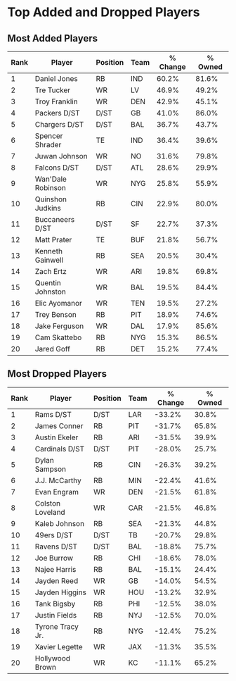 # Top Added and Dropped Players

## Most Added Players

| Rank | Player | Position | Team | % Change | % Owned |
|------|--------|----------|------|----------|----------|
| 1 | Daniel Jones | RB | IND | 60.2% | 81.6% |
| 2 | Tre Tucker | WR | LV | 46.9% | 49.2% |
| 3 | Troy Franklin | WR | DEN | 42.9% | 45.1% |
| 4 | Packers D/ST | D/ST | GB | 41.0% | 86.0% |
| 5 | Chargers D/ST | D/ST | BAL | 36.7% | 43.7% |
| 6 | Spencer Shrader | TE | IND | 36.4% | 39.6% |
| 7 | Juwan Johnson | WR | NO | 31.6% | 79.8% |
| 8 | Falcons D/ST | D/ST | ATL | 28.6% | 29.9% |
| 9 | Wan'Dale Robinson | WR | NYG | 25.8% | 55.9% |
| 10 | Quinshon Judkins | RB | CIN | 22.9% | 80.0% |
| 11 | Buccaneers D/ST | D/ST | SF | 22.7% | 37.3% |
| 12 | Matt Prater | TE | BUF | 21.8% | 56.7% |
| 13 | Kenneth Gainwell | RB | SEA | 20.5% | 30.4% |
| 14 | Zach Ertz | WR | ARI | 19.8% | 69.8% |
| 15 | Quentin Johnston | WR | BAL | 19.5% | 84.4% |
| 16 | Elic Ayomanor | WR | TEN | 19.5% | 27.2% |
| 17 | Trey Benson | RB | PIT | 18.9% | 74.6% |
| 18 | Jake Ferguson | WR | DAL | 17.9% | 85.6% |
| 19 | Cam Skattebo | RB | NYG | 15.3% | 86.5% |
| 20 | Jared Goff | RB | DET | 15.2% | 77.4% |

## Most Dropped Players

| Rank | Player | Position | Team | % Change | % Owned |
|------|--------|----------|------|----------|----------|
| 1 | Rams D/ST | D/ST | LAR | -33.2% | 30.8% |
| 2 | James Conner | RB | PIT | -31.7% | 65.8% |
| 3 | Austin Ekeler | RB | ARI | -31.5% | 39.9% |
| 4 | Cardinals D/ST | D/ST | PIT | -28.0% | 25.7% |
| 5 | Dylan Sampson | RB | CIN | -26.3% | 39.2% |
| 6 | J.J. McCarthy | RB | MIN | -22.4% | 41.6% |
| 7 | Evan Engram | WR | DEN | -21.5% | 61.8% |
| 8 | Colston Loveland | WR | CAR | -21.5% | 46.8% |
| 9 | Kaleb Johnson | RB | SEA | -21.3% | 44.8% |
| 10 | 49ers D/ST | D/ST | TB | -20.7% | 29.8% |
| 11 | Ravens D/ST | D/ST | BAL | -18.8% | 75.7% |
| 12 | Joe Burrow | RB | CHI | -18.6% | 78.0% |
| 13 | Najee Harris | RB | BAL | -15.1% | 24.4% |
| 14 | Jayden Reed | WR | GB | -14.0% | 54.5% |
| 15 | Jayden Higgins | WR | HOU | -13.2% | 32.9% |
| 16 | Tank Bigsby | RB | PHI | -12.5% | 38.0% |
| 17 | Justin Fields | RB | NYJ | -12.5% | 70.0% |
| 18 | Tyrone Tracy Jr. | RB | NYG | -12.4% | 75.2% |
| 19 | Xavier Legette | WR | JAX | -11.3% | 35.5% |
| 20 | Hollywood Brown | WR | KC | -11.1% | 65.2% |
